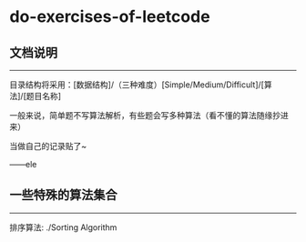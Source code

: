 # do-exercises-of-leetcode

## 文档说明

---

目录结构将采用：[数据结构]/（三种难度）[Simple/Medium/Difficult]/[算法]/[题目名称]

一般来说，简单题不写算法解析，有些题会写多种算法（看不懂的算法随缘抄进来）

当做自己的记录贴了~

——ele

## 一些特殊的算法集合

---

排序算法: ./Sorting Algorithm
